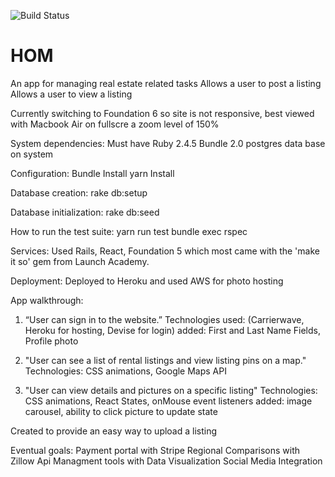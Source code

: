 ![Build Status](https://codeship.com/projects/88820b80-0279-0137-674b-729c7a751547/status?branch=master)
# HOM

An app for managing real estate related tasks
  Allows a user to post a listing
  Allows a user to view a listing

Currently switching to Foundation 6 so site is not responsive, best viewed with Macbook Air on fullscre a zoom level of 150%

System dependencies: 
  Must have Ruby 2.4.5
  Bundle 2.0
  postgres data base
  on system

Configuration: 
  Bundle Install 
  yarn Install 

Database creation:
  rake db:setup 

Database initialization: 
  rake db:seed 

How to run the test suite: 
  yarn run test 
  bundle exec rspec 

Services: 
  Used Rails, React, Foundation 5 which most came with the 'make it so' gem from Launch Academy. 

Deployment: 
  Deployed to Heroku and used AWS for photo hosting 

App walkthrough: 
 
 1)
    “User can sign in to the website.”
      Technologies used: (Carrierwave, Heroku for hosting, Devise for login)
        added: First and Last Name Fields, Profile photo

 2)
    "User can see a list of rental listings and view listing pins on a map."
      Technologies: CSS animations, Google Maps API

 3)
    "User can view details and pictures on a specific listing"
      Technologies: CSS animations, React States, onMouse event listeners
        added: image carousel, ability to click picture to update state

Created to provide an easy way to upload a listing

Eventual goals:
  Payment portal with Stripe
  Regional Comparisons with Zillow Api
  Managment tools with Data Visualization
  Social Media Integration
 
